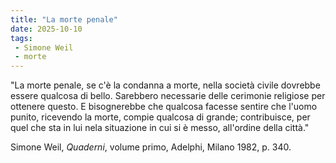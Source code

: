 ```yaml
---
title: "La morte penale"
date: 2025-10-10
tags:
 - Simone Weil
 - morte
---
```



"La morte penale, se c'è la condanna a morte, nella società civile dovrebbe essere qualcosa di bello. Sarebbero necessarie delle cerimonie religiose per ottenere questo. E bisognerebbe che qualcosa facesse sentire che l'uomo punito, ricevendo la morte, compie qualcosa di grande; contribuisce, per quel che sta in lui nela situazione in cui si è messo, all'ordine della città."

Simone Weil, *Quaderni*, volume primo, Adelphi, Milano 1982, p. 340.
